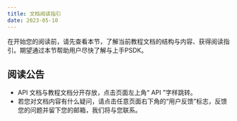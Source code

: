 ```yaml
---
title: 文档阅读指引
date: 2023-05-10
---
```




在开始您的阅读前，请先查看本节，了解当前教程文档的结构与内容、获得阅读指引。期望通过本节帮助用户尽快了解与上手PSDK。

## 阅读公告
* API 文档与教程文档分开存放，点击页面左上角“ API ”字样跳转。
* 若您对文档内容有什么疑问，请点击任意页面右下角的“用户反馈”标志，反馈您的问题并留下您的邮箱，我们将与您联系。
